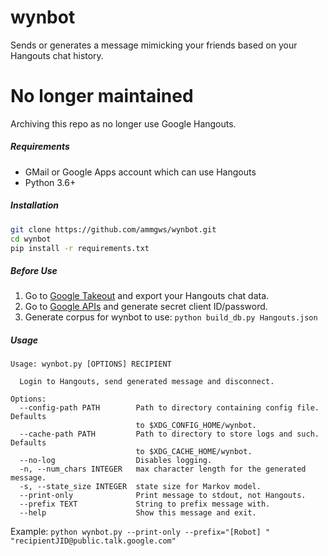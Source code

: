 # wynbot
Sends or generates a message mimicking your friends based on your Hangouts chat history.

# No longer maintained

Archiving this repo as no longer use Google Hangouts.

##### Requirements
* GMail or Google Apps account which can use Hangouts
* Python 3.6+

##### Installation
```sh
git clone https://github.com/ammgws/wynbot.git  
cd wynbot  
pip install -r requirements.txt
```

##### Before Use
1. Go to [Google Takeout](https://takeout.google.com/settings/takeout) and export your Hangouts chat data.
2. Go to [Google APIs](https://console.developers.google.com/apis/) and generate secret client ID/password.
3. Generate corpus for wynbot to use: `python build_db.py Hangouts.json`

##### Usage
```
Usage: wynbot.py [OPTIONS] RECIPIENT

  Login to Hangouts, send generated message and disconnect.

Options:
  --config-path PATH        Path to directory containing config file. Defaults
                            to $XDG_CONFIG_HOME/wynbot.
  --cache-path PATH         Path to directory to store logs and such. Defaults
                            to $XDG_CACHE_HOME/wynbot.
  --no-log                  Disables logging.
  -n, --num_chars INTEGER   max character length for the generated message.
  -s, --state_size INTEGER  state size for Markov model.
  --print-only              Print message to stdout, not Hangouts.
  --prefix TEXT             String to prefix message with.
  --help                    Show this message and exit.
```

Example:
`python wynbot.py --print-only --prefix="[Robot] " "recipientJID@public.talk.google.com"`
